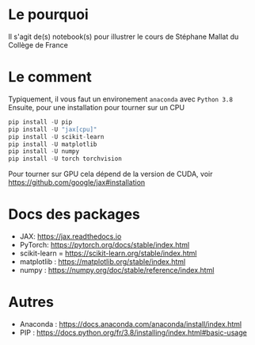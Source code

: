 # Le pourquoi
Il s'agit de(s) notebook(s) pour illustrer le cours de Stéphane Mallat du Collège de France

# Le comment
Typiquement, il vous faut un environement `anaconda` avec `Python 3.8` 
Ensuite, pour une installation pour tourner sur un CPU
```python
pip install -U pip
pip install -U "jax[cpu]"
pip install -U scikit-learn
pip install -U matplotlib
pip install -U numpy
pip install -U torch torchvision
```
Pour tourner sur GPU cela dépend de la version de CUDA, voir https://github.com/google/jax#installation

# Docs des packages
- JAX: https://jax.readthedocs.io
- PyTorch: https://pytorch.org/docs/stable/index.html
- scikit-learn = https://scikit-learn.org/stable/index.html
- matplotlib : https://matplotlib.org/stable/index.html
- numpy : https://numpy.org/doc/stable/reference/index.html

# Autres
- Anaconda : https://docs.anaconda.com/anaconda/install/index.html
- PIP : https://docs.python.org/fr/3.8/installing/index.html#basic-usage
